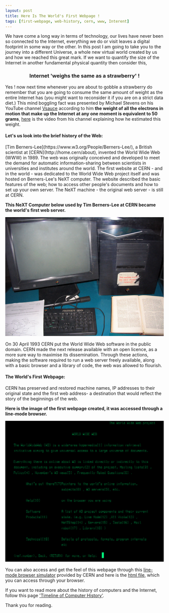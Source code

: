 ```yaml
---
layout: post
title: Here Is The World's First Webpage !
tags: [first-webpage, web-history, cern, www, Interent]
---
```


We have come a long way in terms of technology, our lives have never been so connected to the Internet, everything we do or visit leaves a digital footprint in some way or the other. In this post I am going to take you to the journey into a different Universe, a whole new virtual world created by us and how we reached this great mark. If we want to quantify the size of the Internet in another fundamental physical quantity then consider this,

<center>
<h3>Internet 'weighs the same as a strawberry' !</h3>
</center>

Yes ! now next time whenever you are about to gobble a strawberry do remember that you are going to consume the same amount of weight as the entire Internet has (you might want to reconsider it if you are on a strict data diet.) This mind boggling fact was presented by Michael Stevens on his YouTube channel [Vsauce](https://www.youtube.com/user/Vsauce/videos) according to him __the weight of all the electrons in motion that make up the Internet at any one moment is equivalent to 50 grams__, [here](https://www.youtube.com/watch?v=WaUzu-iksi8) is the video from his channel explaining how he estimated this weight.

<h4>Let's us look into the brief history of the Web:</h4>
[Tim Berners-Lee](https://www.w3.org/People/Berners-Lee/), a British scientist at [CERN](http://home.cern/about), invented the World Wide Web (WWW) in 1989. The web was originally conceived and developed to meet the demand for automatic information-sharing between scientists in universities and institutes around the world.
The first website at CERN - and in the world - was dedicated to the World Wide Web project itself and was hosted on Berners-Lee's NeXT computer. The website described the basic features of the web; how to access other people's documents and how to set up your own server. The NeXT machine - the original web server - is still at CERN.

__This NeXT Computer below used by Tim Berners-Lee at CERN became the world's first web server.__

![The World's Web Server](/img/First_Web_Server.jpg "The World's Web Server")

On 30 April 1993 CERN put the World Wide Web software in the public domain. CERN made the next release available with an open licence, as a more sure way to maximise its dissemination. Through these actions, making the software required to run a web server freely available, along with a basic browser and a library of code, the web was allowed to flourish.


<h4>The World's First Webpage:</h4>
CERN has preserved and restored machine names, IP addresses to their original state and the first web address- a destination that would reflect the story of the beginnings of the web.

__Here is the image of the first webpage created, it was accessed through a line-mode browser.__

![The World's First Webpage](/img/first_web.png "The World's First Webpage")

You can also access and get the feel of this webpage through this [line-mode browser simulator](http://line-mode.cern.ch/www/hypertext/WWW/TheProject.html) provided by CERN and here is the [html file](http://info.cern.ch/hypertext/WWW/TheProject.html), which you can access through your browser.

If you want to read more about the history of computers and the Internet, follow this page ['Timeline of Computer History'](http://www.computerhistory.org/timeline/computers/).

Thank you for reading.